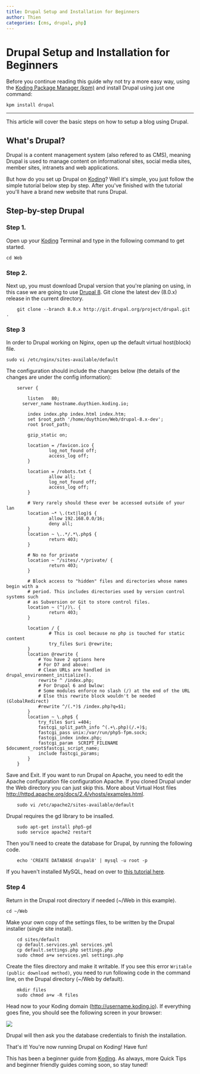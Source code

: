 ```yaml
---
title: Drupal Setup and Installation for Beginners
author: Thien
categories: [cms, drupal, php]
---
```


# Drupal Setup and Installation for Beginners

Before you continue reading this guide why not try a more easy way, using the [Koding Package Manager (kpm)](http://learn.koding.com/guides/getting-started-kpm/) and install Drupal using just one command:

```
kpm install drupal
```

***

This article will cover the basic steps on how to setup a blog using
Drupal.

## What's Drupal?

Drupal is a content management system (also refered to as CMS), meaning Drupal is used to manage content on informational sites, social media sites, member sites, intranets and web applications.

But how do you set up Drupal on [Koding](https://koding.com)? Well it's simple, you just follow the simple tutorial below step by step. After you've finished with the tutorial you'll have a brand new website that runs Drupal.

## Step-by-step Drupal

### Step 1.

Open up your [Koding](https://koding.com) Terminal and type in the following command to get started.

	cd Web

### Step 2.

Next up, you must download Drupal version that you're planing on using, in this case we are going to use [Drupal 8](https://www.drupal.org/node/572834). Git clone the latest dev (8.0.x) release in the current directory.

```
	git clone --branch 8.0.x http://git.drupal.org/project/drupal.git .
```

### Step 3

In order to Drupal working on Nginx, open up the default virtual host(block) file.

	sudo vi /etc/nginx/sites-available/default

The configuration should include the changes below (the details of the changes are under the config information):

```
	server {

	    listen   80;
      server_name hostname.duythien.koding.io;

	    index index.php index.html index.htm;
	    set $root_path '/home/duythien/Web/drupal-8.x-dev';
	    root $root_path;

	    gzip_static on;

	    location = /favicon.ico {
	            log_not_found off;
	            access_log off;
	    }

	    location = /robots.txt {
	            allow all;
	            log_not_found off;
	            access_log off;
	    }

	    # Very rarely should these ever be accessed outside of your lan
	    location ~* \.(txt|log)$ {
	            allow 192.168.0.0/16;
	            deny all;
	    }
	    location ~ \..*/.*\.php$ {
	            return 403;
	    }

	    # No no for private
	    location ~ ^/sites/.*/private/ {
	            return 403;
	    }

	    # Block access to "hidden" files and directories whose names begin with a
	    # period. This includes directories used by version control systems such
	    # as Subversion or Git to store control files.
	    location ~ (^|/)\. {
	            return 403;
	    }

	    location / {
	            # This is cool because no php is touched for static content
	            try_files $uri @rewrite;
	    }
	    location @rewrite {
	        # You have 2 options here
	        # For D7 and above:
	        # Clean URLs are handled in drupal_environment_initialize().
	        rewrite ^ /index.php;
	        # For Drupal 6 and bwlow:
	        # Some modules enforce no slash (/) at the end of the URL
	        # Else this rewrite block wouldn't be needed (GlobalRedirect)
	        #rewrite ^/(.*)$ /index.php?q=$1;
	    }
	    location ~ \.php$ {
	        try_files $uri =404;
	        fastcgi_split_path_info ^(.+\.php)(/.+)$;
	        fastcgi_pass unix:/var/run/php5-fpm.sock;
	        fastcgi_index index.php;
	        fastcgi_param  SCRIPT_FILENAME  $document_root$fastcgi_script_name;
	        include fastcgi_params;
	    }
	}
```

Save and Exit. If you want to run Drupal on Apache, you need to edit the Apache configuration file configuration Apache. If you cloned Drupal under the Web directory you can just skip this. More about Virtual Host files http://httpd.apache.org/docs/2.4/vhosts/examples.html.

```
	sudo vi /etc/apache2/sites-available/default
```

Drupal requires the gd library to be insalled.
```
	sudo apt-get install php5-gd
	sudo service apache2 restart
```

Then you'll need to create the database for Drupal, by running the following code.

```
	echo 'CREATE DATABASE drupal8' | mysql -u root -p
```

If you haven't installed MySQL, head on over to [this tutorial
here](/guides/installing-mysql).

### Step 4

Return in the Drupal root directory if needed (~/Web in this example).

```
cd ~/Web
```

Make your own copy of the settings files, to be written by the Drupal installer (single site install).

```
	cd sites/default
	cp default.services.yml services.yml
	cp default.settings.php settings.php
	sudo chmod a+w services.yml settings.php
```

Create the files directory and make it writable. If you see this error  ```Writable (public download method)```, you need to run following code in the command line, on the Drupal directory (~/Web by default).

```
	mkdir files
 	sudo chmod a+w -R files
```

Head now to your Koding domain (http://username.koding.io). If everything goes fine, you should see
the following screen in your browser:

![](welcome.png)

Drupal will then ask you the database credentials to finish the installation.

That's it! You're now running Drupal on Koding! Have fun!

This has been a beginner guide from [Koding](https://koding.com/). As always, more Quick Tips and beginner friendly guides coming soon, so stay tuned!
